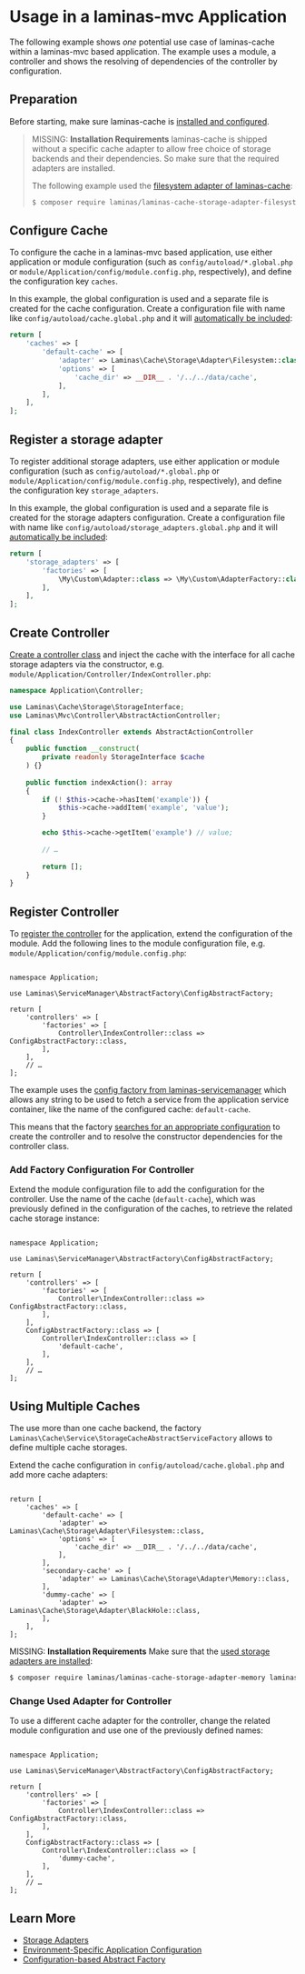# Usage in a laminas-mvc Application

The following example shows _one_ potential use case of laminas-cache within a laminas-mvc based application.
The example uses a module, a controller and shows the resolving of dependencies of the controller by configuration.

## Preparation

Before starting, make sure laminas-cache is [installed and configured](../installation.md).

> MISSING: **Installation Requirements**
> laminas-cache is shipped without a specific cache adapter to allow free choice of storage backends and their dependencies.
> So make sure that the required adapters are installed.
>
> The following example used the [filesystem adapter of laminas-cache](../storage/adapter.md#filesystem-adapter):
>
> ```bash
> $ composer require laminas/laminas-cache-storage-adapter-filesystem
> ```

## Configure Cache

To configure the cache in a laminas-mvc based application, use either application or module configuration (such as `config/autoload/*.global.php` or `module/Application/config/module.config.php`, respectively), and define the configuration key `caches`.

In this example, the global configuration is used and a separate file is created for the cache configuration.
Create a configuration file with name like `config/autoload/cache.global.php` and it will [automatically be included](https://docs.laminas.dev/tutorials/advanced-config/#environment-specific-application-configuration):

```php
return [
    'caches' => [
        'default-cache' => [
            'adapter' => Laminas\Cache\Storage\Adapter\Filesystem::class,
            'options' => [
                'cache_dir' => __DIR__ . '/../../data/cache',
            ],
        ],
    ],
];
```

## Register a storage adapter

To register additional storage adapters, use either application or module configuration (such as `config/autoload/*.global.php` or `module/Application/config/module.config.php`, respectively), and define the configuration key `storage_adapters`.

In this example, the global configuration is used and a separate file is created for the storage adapters configuration.
Create a configuration file with name like `config/autoload/storage_adapters.global.php` and it will [automatically be included](https://docs.laminas.dev/tutorials/advanced-config/#environment-specific-application-configuration):

```php
return [
    'storage_adapters' => [
        'factories' => [
            \My\Custom\Adapter::class => \My\Custom\AdapterFactory::class,
        ],
    ],
];
```

## Create Controller

[Create a controller class](https://docs.laminas.dev/laminas-mvc/quick-start/#create-a-controller) and inject the cache with the interface for all cache storage adapters via the constructor, e.g. `module/Application/Controller/IndexController.php`:

```php
namespace Application\Controller;

use Laminas\Cache\Storage\StorageInterface;
use Laminas\Mvc\Controller\AbstractActionController;

final class IndexController extends AbstractActionController
{
    public function __construct(
        private readonly StorageInterface $cache
    ) {}
    
    public function indexAction(): array
    {
        if (! $this->cache->hasItem('example')) {
            $this->cache->addItem('example', 'value');
        }

        echo $this->cache->getItem('example') // value;
        
        // …
        
        return [];
    }
}
```

## Register Controller

To [register the controller](https://docs.laminas.dev/laminas-mvc/quick-start/#create-a-route) for the application, extend the configuration of the module.
Add the following lines to the module configuration file, e.g. `module/Application/config/module.config.php`:

<pre class="language-php" data-line="3,8"><code>
namespace Application;

use Laminas\ServiceManager\AbstractFactory\ConfigAbstractFactory;

return [
    'controllers' => [
        'factories' => [
            Controller\IndexController::class => ConfigAbstractFactory::class,
        ],
    ],
    // …
];
</code></pre>

The example uses the [config factory from laminas-servicemanager](https://docs.laminas.dev/laminas-servicemanager/config-abstract-factory/) which allows any string to be used to fetch a service from the application service container, like the name of the configured cache: `default-cache`.

This means that the factory [searches for an appropriate configuration](https://docs.laminas.dev/laminas-servicemanager/config-abstract-factory/#configuration) to create the controller and to resolve the constructor dependencies for the controller class.

### Add Factory Configuration For Controller

Extend the module configuration file to add the configuration for the controller.
Use the name of the cache (`default-cache`), which was previously defined in the configuration of the caches, to retrieve the related cache storage instance:

<pre class="language-php" data-line="11-15"><code>
namespace Application;

use Laminas\ServiceManager\AbstractFactory\ConfigAbstractFactory;

return [
    'controllers' => [
        'factories' => [
            Controller\IndexController::class => ConfigAbstractFactory::class,
        ],
    ],
    ConfigAbstractFactory::class => [
        Controller\IndexController::class => [
            'default-cache',
        ],
    ],
    // …
];
</code></pre>

## Using Multiple Caches

The use more than one cache backend, the factory `Laminas\Cache\Service\StorageCacheAbstractServiceFactory` allows to define multiple cache storages.

Extend the cache configuration in `config/autoload/cache.global.php` and add more cache adapters:

<pre class="language-php" data-line="9-14"><code>
return [
    'caches' => [
        'default-cache' => [
            'adapter' => Laminas\Cache\Storage\Adapter\Filesystem::class,
            'options' => [
                'cache_dir' => __DIR__ . '/../../data/cache',
            ],
        ],
        'secondary-cache' => [
            'adapter' => Laminas\Cache\Storage\Adapter\Memory::class,
        ],
        'dummy-cache' => [
            'adapter' => Laminas\Cache\Storage\Adapter\BlackHole::class,
        ],
    ],
];
</code></pre>

MISSING: **Installation Requirements**
Make sure that the [used storage adapters are installed](#preparation):
```bash
$ composer require laminas/laminas-cache-storage-adapter-memory laminas/laminas-cache-storage-adapter-blackhole
```

### Change Used Adapter for Controller

To use a different cache adapter for the controller, change the related module configuration and use one of the previously defined names:

<pre class="language-php" data-line="13"><code>
namespace Application;

use Laminas\ServiceManager\AbstractFactory\ConfigAbstractFactory;

return [
    'controllers' => [
        'factories' => [
            Controller\IndexController::class => ConfigAbstractFactory::class,
        ],
    ],
    ConfigAbstractFactory::class => [
        Controller\IndexController::class => [
            'dummy-cache',
        ],
    ],
    // …
];
</code></pre>

## Learn More

- [Storage Adapters](../storage/adapter.md)
- [Environment-Specific Application Configuration](https://docs.laminas.dev/tutorials/advanced-config/#environment-specific-application-configuration)
- [Configuration-based Abstract Factory](https://docs.laminas.dev/laminas-servicemanager/config-abstract-factory/)
